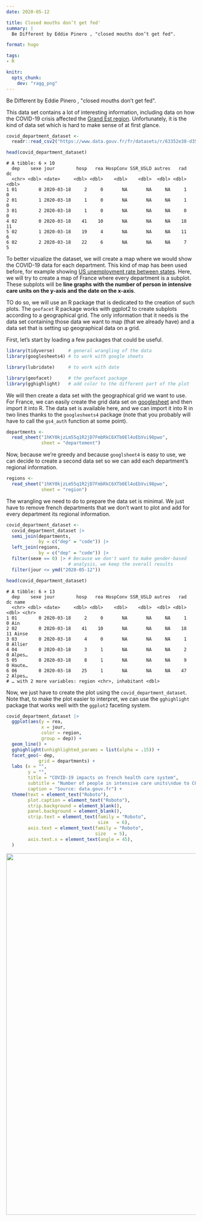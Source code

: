 ```yaml
---
date: 2020-05-12

title: Closed mouths don’t get fed'
summary: | 
  Be Different by Eddie Pinero , "closed mouths don’t get fed".

format: hugo

tags:
- R

knitr:
  opts_chunk: 
    dev: "ragg_png"
---
```


Be Different by Eddie Pinero , "closed mouths don’t get fed".

This data set contains a lot of interesting information, including data on how
the COVID-19 crisis affected the [Grand Est
region](https://www.lemonde.fr/planete/article/2020/03/25/coronavirus-le-grand-est-affronte-une-situation-sanitaire-devenue-critique_6034319_3244.html).
Unfortunately, it is the kind of data set which is hard to make sense of at
first glance.

``` r
covid_department_dataset <- 
  readr::read_csv2("https://www.data.gouv.fr/fr/datasets/r/63352e38-d353-4b54-bfd1-f1b3ee1cabd7")

head(covid_department_dataset)
```

    # A tibble: 6 × 10
      dep    sexe jour        hosp   rea HospConv SSR_USLD autres   rad    dc
      <chr> <dbl> <date>     <dbl> <dbl>    <dbl>    <dbl>  <dbl> <dbl> <dbl>
    1 01        0 2020-03-18     2     0       NA       NA     NA     1     0
    2 01        1 2020-03-18     1     0       NA       NA     NA     1     0
    3 01        2 2020-03-18     1     0       NA       NA     NA     0     0
    4 02        0 2020-03-18    41    10       NA       NA     NA    18    11
    5 02        1 2020-03-18    19     4       NA       NA     NA    11     6
    6 02        2 2020-03-18    22     6       NA       NA     NA     7     5

To better vizualize the dataset, we will create a map where we would show the
COVID-19 data for each department. This kind of map has been used before, for
example showing [US unemployment rate between states](https://hafen.github.io/geofacet/).
Here, we will try to create a map of France where every department is a subplot.
These subplots will be **line graphs with the number of person in intensive
care units on the y-axis and the date on the x-axis**.

TO do so, we will use an R package that is dedicated to the creation of
such plots. The `geofacet` R package works with ggplot2 to create
subplots according to a geographical grid. The only information that it needs is
the data set containing those data we want to map (that we already have)
and a data set that is setting up geographical data on a grid.

First, let’s start by loading a few packages that could be useful.

``` r
library(tidyverse)     # general wrangling of the data
library(googlesheets4) # to work with google sheets

library(lubridate)     # to work with date

library(geofacet)      # the geofacet package
library(gghighlight)   # add color to the different part of the plot
```

We will then create a data set with the geographical grid we want to use. For
France, we can easily create the grid data set on [googlesheet](https://docs.google.com/spreadsheets/d/1hKY0kjzLm55q1R2jD7FmbRkC6XTb0El4oEbVvi98pwo/)
and then import it into R. The data set is available here, and we can import it
into R in two lines thanks to the `googlesheets4` package (note that you probably
will have to call the `gs4_auth` function at some point).

``` r
departments <- 
  read_sheet("1hKY0kjzLm55q1R2jD7FmbRkC6XTb0El4oEbVvi98pwo", 
             sheet = "departement")
```

Now, because we’re greedy and because `googlsheet4` is easy to use, we can
decide to create a second data set so we can add each department’s regional
information.

``` r
regions <- 
  read_sheet("1hKY0kjzLm55q1R2jD7FmbRkC6XTb0El4oEbVvi98pwo", 
             sheet = "region")
```

The wrangling we need to do to prepare the data set is minimal. We just have to
remove french departments that we don’t want to plot and add for every
department its regional information.

``` r
covid_department_dataset <-
  covid_department_dataset |>
  semi_join(departments,
            by = c("dep" = "code")) |> 
  left_join(regions, 
            by = c("dep" = "code")) |>
  filter(sexe == 0) |> # Because we don't want to make gender-based 
                       # analysis, we keep the overall results 
  filter(jour <= ymd("2020-05-12"))

head(covid_department_dataset)
```

    # A tibble: 6 × 13
      dep    sexe jour        hosp   rea HospConv SSR_USLD autres   rad    dc name  
      <chr> <dbl> <date>     <dbl> <dbl>    <dbl>    <dbl>  <dbl> <dbl> <dbl> <chr> 
    1 01        0 2020-03-18     2     0       NA       NA     NA     1     0 Ain   
    2 02        0 2020-03-18    41    10       NA       NA     NA    18    11 Ainse 
    3 03        0 2020-03-18     4     0       NA       NA     NA     1     0 Allier
    4 04        0 2020-03-18     3     1       NA       NA     NA     2     0 Alpes…
    5 05        0 2020-03-18     8     1       NA       NA     NA     9     0 Haute…
    6 06        0 2020-03-18    25     1       NA       NA     NA    47     2 Alpes…
    # … with 2 more variables: region <chr>, inhabitant <dbl>

Now, we just have to create the plot using the `covid_department_dataset`. Note
that, to make the plot easier to interpret, we can use the `gghighlight`
package that works well with the `ggplot2` faceting system.

``` r
covid_department_dataset |>
  ggplot(aes(y = rea,
             x = jour,
             color = region,
             group = dep)) +
  geom_line() +
  gghighlight(unhighlighted_params = list(alpha = .15)) +
  facet_geo(~ dep,
            grid = departments) +
  labs (x = "",
        y = "",
        title = "COVID-19 impacts on french health care system",
        subtitle = "Number of people in intensive care units\ndue to COVID-19.",
        caption = "Source: data.gouv.fr") +
  theme(text = element_text("Roboto"), 
        plot.caption = element_text("Roboto"),
        strip.background = element_blank(),
        panel.background = element_blank(),
        strip.text = element_text(family = "Roboto", 
                                  size   = 6),
        axis.text = element_text(family = "Roboto", 
                                 size   = 5),
        axis.text.x = element_text(angle = 45),
  )
```

<img src="index.markdown_strict_files/figure-markdown_strict/map-1.png" width="960" />
